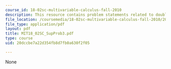 ```yaml
---
course_id: 18-02sc-multivariable-calculus-fall-2010
description: This resource contains problem statements related to double integrals.
file_location: /coursemedia/18-02sc-multivariable-calculus-fall-2010/20dccbe7a22d354fb8d7fb0a630f2f05_MIT18_02SC_SupProb3.pdf
file_type: application/pdf
layout: pdf
title: MIT18_02SC_SupProb3.pdf
type: course
uid: 20dccbe7a22d354fb8d7fb0a630f2f05

---
```

None